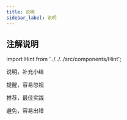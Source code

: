 ```yaml
---
title: 说明
sidebar_label: 说明
---
```


## 注解说明

import Hint from '../../../src/components/Hint';

<Hint type="tip">说明，补充小结</Hint>

<Hint type="warn">提醒，容易忽视</Hint>

<Hint type="good">推荐，最佳实践</Hint>

<Hint type="bad">避免，容易出错</Hint>
